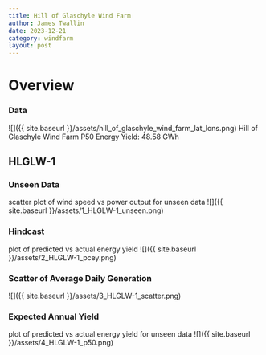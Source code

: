 ```yaml
---
title: Hill of Glaschyle Wind Farm
author: James Twallin
date: 2023-12-21
category: windfarm
layout: post
---
```

# Overview

### Data

![]({{ site.baseurl }}/assets/hill_of_glaschyle_wind_farm_lat_lons.png)
Hill of Glaschyle Wind Farm P50 Energy Yield: 48.58 GWh

HLGLW-1
-------------
### Unseen Data 
scatter plot of wind speed vs power output for unseen data
![]({{ site.baseurl }}/assets/1_HLGLW-1_unseen.png)
### Hindcast 
plot of predicted vs actual energy yield
![]({{ site.baseurl }}/assets/2_HLGLW-1_pcey.png)
### Scatter of Average Daily Generation 

![]({{ site.baseurl }}/assets/3_HLGLW-1_scatter.png)
### Expected Annual Yield 
plot of predicted vs actual energy yield for unseen data
![]({{ site.baseurl }}/assets/4_HLGLW-1_p50.png)

